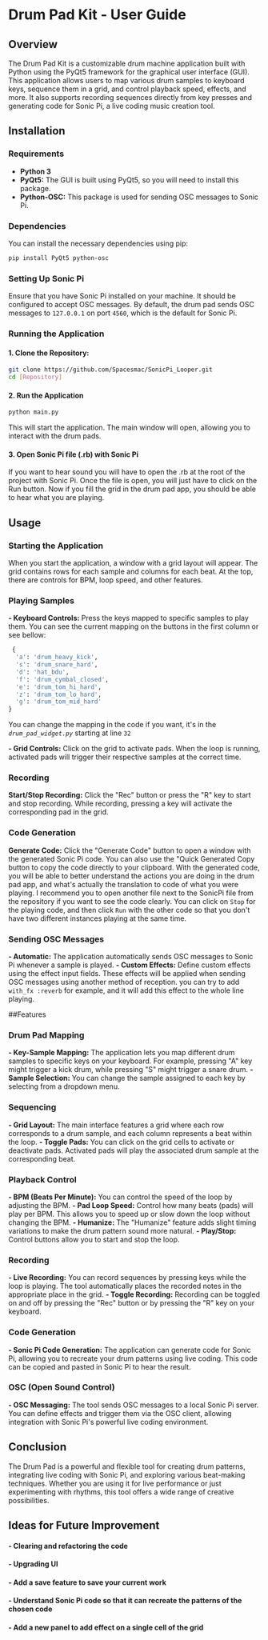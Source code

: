 # Drum Pad Kit - User Guide
## Overview
The Drum Pad Kit is a customizable drum machine application built with Python using the PyQt5 framework for the graphical user interface (GUI). This application allows users to map various drum samples to keyboard keys, sequence them in a grid, and control playback speed, effects, and more. It also supports recording sequences directly from key presses and generating code for Sonic Pi, a live coding music creation tool.

## Installation
### Requirements
- **Python 3**
- **PyQt5:** The GUI is built using PyQt5, so you will need to install this package.
- **Python-OSC:** This package is used for sending OSC messages to Sonic Pi.

### Dependencies
You can install the necessary dependencies using pip:
```bash
pip install PyQt5 python-osc
```

### Setting Up Sonic Pi
Ensure that you have Sonic Pi installed on your machine. It should be configured to accept OSC messages. By default, the drum pad sends OSC messages to `127.0.0.1` on port `4560`, which is the default for Sonic Pi.

### Running the Application
#### 1. Clone the Repository:
   ```bash
   git clone https://github.com/Spacesmac/SonicPi_Looper.git
   cd [Repository]
   ```
#### 2. Run the Application
  ```bash
  python main.py
  ```
  This will start the application. The main window will open, allowing you to interact with the drum pads.
#### 3. Open Sonic Pi file (.rb) with Sonic Pi
  If you want to hear sound you will have to open the .rb at the root of the project with Sonic Pi. Once the file is open, you will just have to click on the Run button. Now if you fill the grid in the drum pad app, you should be able to hear what you are playing.
  
## Usage

### Starting the Application
When you start the application, a window with a grid layout will appear. The grid contains rows for each sample and columns for each beat. At the top, there are controls for BPM, loop speed, and other features.

### Playing Samples
**- Keyboard Controls:** Press the keys mapped to specific samples to play them. You can see the current mapping on the buttons in the first column or see bellow:
```python
 {
  'a': 'drum_heavy_kick',
  's': 'drum_snare_hard',
  'd': 'hat_bdu',
  'f': 'drum_cymbal_closed',
  'e': 'drum_tom_hi_hard',
  'z': 'drum_tom_lo_hard',
  'g': 'drum_tom_mid_hard'
}
```
You can change the mapping in the code if you want, it's in the _`drum_pad_widget.py`_ starting at line `32`

**- Grid Controls:** Click on the grid to activate pads. When the loop is running, activated pads will trigger their respective samples at the correct time.

### Recording
**Start/Stop Recording:** Click the "Rec" button or press the "R" key to start and stop recording.
While recording, pressing a key will activate the corresponding pad in the grid.

### Code Generation
**Generate Code:** Click the "Generate Code" button to open a window with the generated Sonic Pi code. You can also use the "Quick Generated Copy button to copy the code directly to your clipboard. With the generated code, you will be able to better understand the actions you are doing in the drum pad app, and what's actually the translation to code of what you were playing. I recommend you to open another file next to the SonicPi file from the repository if you want to see the code clearly. You can click on `Stop` for the playing code, and then click `Run` with the other code so that you don't have two different instances playing at the same time.

### Sending OSC Messages
**- Automatic:** The application automatically sends OSC messages to Sonic Pi whenever a sample is played.
**- Custom Effects:** Define custom effects using the effect input fields. These effects will be applied when sending OSC messages using another method of reception. you can try to add `with_fx :reverb` for example, and it will add this effect to the whole line playing.


##Features

### Drum Pad Mapping
**- Key-Sample Mapping:** The application lets you map different drum samples to specific keys on your keyboard. For example, pressing "A" key might trigger a kick drum, while pressing "S" might trigger a snare drum.
**- Sample Selection:** You can change the sample assigned to each key by selecting from a dropdown menu.

### Sequencing
**- Grid Layout:** The main interface features a grid where each row corresponds to a drum sample, and each column represents a beat within the loop.
**- Toggle Pads:** You can click on the grid cells to activate or deactivate pads. Activated pads will play the associated drum sample at the corresponding beat.

### Playback Control
**- BPM (Beats Per Minute):** You can control the speed of the loop by adjusting the BPM.
**- Pad Loop Speed:** Control how many beats (pads) will play per BPM. This allows you to speed up or slow down the loop without changing the BPM.
**- Humanize:** The "Humanize" feature adds slight timing variations to make the drum pattern sound more natural.
**- Play/Stop:** Control buttons allow you to start and stop the loop.

### Recording
**- Live Recording:** You can record sequences by pressing keys while the loop is playing. The tool automatically places the recorded notes in the appropriate place in the grid.
**- Toggle Recording:** Recording can be toggled on and off by pressing the "Rec" button or by pressing the "R" key on your keyboard.

### Code Generation
**- Sonic Pi Code Generation:** The application can generate code for Sonic Pi, allowing you to recreate your drum patterns using live coding. This code can be copied and pasted in Sonic Pi to hear the result.

### OSC (Open Sound Control)
**- OSC Messaging:** The tool sends OSC messages to a local Sonic Pi server. You can define effects and trigger them via the OSC client, allowing integration with Sonic Pi's powerful live coding environment.

## Conclusion
The Drum Pad is a powerful and flexible tool for creating drum patterns, integrating live coding with Sonic Pi, and exploring various beat-making techniques. Whether you are using it for live performance or just experimenting with rhythms, this tool offers a wide range of creative possibilities.

## Ideas for Future Improvement
#### - Clearing and refactoring the code
#### - Upgrading UI
#### - Add a save feature to save your current work
#### - Understand Sonic Pi code so that it can recreate the patterns of the chosen code
#### - Add a new panel to add effect on a single cell of the grid
